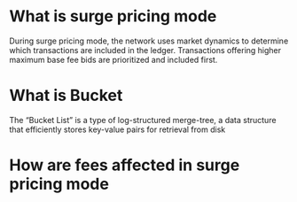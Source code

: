 # What is surge pricing mode
During surge pricing mode, the network uses market dynamics to determine which transactions are included in the ledger. Transactions offering higher maximum base fee bids are prioritized and included first.

# What is Bucket

The “Bucket List” is a type of log-structured merge-tree, a data structure that efficiently
stores key-value pairs for retrieval from disk

# How are fees affected in surge pricing mode
